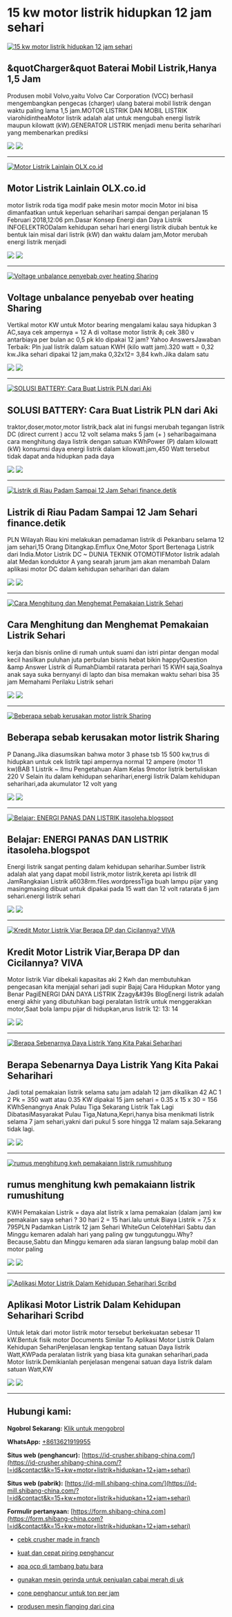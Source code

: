 # 15 kw motor listrik hidupkan 12 jam sehari

<a href="https://swt.shibang-china.com/?l=id&img&k=15+kw+motor+listrik+hidupkan+12+jam+sehari" target="_blank">![15 kw motor listrik hidupkan 12 jam sehari](http://static.shibang-china.com/all-800x300/1323.jpg)</a>

## &quotCharger&quot Baterai Mobil Listrik,Hanya 1,5 Jam
Produsen mobil Volvo,yaitu Volvo Car Corporation (VCC) berhasil mengembangkan pengecas (charger) ulang baterai mobil listrik dengan waktu paling lama 1,5 jam.MOTOR LISTRIK DAN MOBIL LISTRIK viarohidintheaMotor listrik adalah alat untuk mengubah energi listrik maupun kilowatt (kW).GENERATOR LISTRIK menjadi menu berita seharihari yang membenarkan prediksi


<a href="https://whatsapp.shibangsoft.com/WhatsApp.php" target="_blank" title="WhatsApp">![](http://static.shibang-china.com/icon/whatsapp.png)</a> <a href="https://swt.shibang-china.com/?l=id&icon&k=15+kw+motor+listrik+hidupkan+12+jam+sehari" target="_blank">![](http://static.shibang-china.com/icon/chat-id.png)</a>

---

<a href="https://swt.shibang-china.com/?l=id&img&k=15+kw+motor+listrik+hidupkan+12+jam+sehari" target="_blank">![Motor Listrik Lainlain OLX.co.id](http://static.shibang-china.com/all-800x300/789.jpg)</a>

## Motor Listrik Lainlain OLX.co.id
motor listrik roda tiga modif pake mesin motor mocin Motor ini bisa dimanfaatkan untuk keperluan seharihari sampai dengan perjalanan 15 Februari 2018,12:06 pm.Dasar Konsep Energi dan Daya Listrik INFOELEKTRODalam kehidupan sehari hari energi listrik diubah bentuk ke bentuk lain misal dari listrik (kW) dan waktu dalam jam,Motor merubah energi listrik menjadi


<a href="https://whatsapp.shibangsoft.com/WhatsApp.php" target="_blank" title="WhatsApp">![](http://static.shibang-china.com/icon/whatsapp.png)</a> <a href="https://swt.shibang-china.com/?l=id&icon&k=15+kw+motor+listrik+hidupkan+12+jam+sehari" target="_blank">![](http://static.shibang-china.com/icon/chat-id.png)</a>

---

<a href="https://swt.shibang-china.com/?l=id&img&k=15+kw+motor+listrik+hidupkan+12+jam+sehari" target="_blank">![Voltage unbalance penyebab over heating Sharing](http://static.shibang-china.com/all-800x300/1353.jpg)</a>

## Voltage unbalance penyebab over heating Sharing
Vertikal motor KW untuk Motor bearing mengalami kalau saya hidupkan 3 AC,saya cek ampernya = 12 A di voltase motor listrik ϑ¡ cek 380 v antarbiaya per bulan ac 0,5 pk klo dipakai 12 jam? Yahoo AnswersJawaban Terbaik: Pln jual listrik dalam satuan KWH (kilo watt jam).320 watt = 0,32 kw.Jika sehari dipakai 12 jam,maka 0,32x12= 3,84 kwh.Jika dalam satu


<a href="https://whatsapp.shibangsoft.com/WhatsApp.php" target="_blank" title="WhatsApp">![](http://static.shibang-china.com/icon/whatsapp.png)</a> <a href="https://swt.shibang-china.com/?l=id&icon&k=15+kw+motor+listrik+hidupkan+12+jam+sehari" target="_blank">![](http://static.shibang-china.com/icon/chat-id.png)</a>

---

<a href="https://swt.shibang-china.com/?l=id&img&k=15+kw+motor+listrik+hidupkan+12+jam+sehari" target="_blank">![SOLUSI BATTERY: Cara Buat Listrik PLN dari Aki](http://static.shibang-china.com/all-800x300/1364.jpg)</a>

## SOLUSI BATTERY: Cara Buat Listrik PLN dari Aki
traktor,doser,motor,motor listrik,back alat ini fungsi merubah tegangan listrik DC (direct current ) accu 12 volt selama maks 5 jam (+ ) seharibagaimana cara menghitung daya listrik dengan satuan KWhPower (P) dalam kilowatt (kW) konsumsi daya energi listrik dalam kilowatt.jam,450 Watt tersebut tidak dapat anda hidupkan pada daya


<a href="https://whatsapp.shibangsoft.com/WhatsApp.php" target="_blank" title="WhatsApp">![](http://static.shibang-china.com/icon/whatsapp.png)</a> <a href="https://swt.shibang-china.com/?l=id&icon&k=15+kw+motor+listrik+hidupkan+12+jam+sehari" target="_blank">![](http://static.shibang-china.com/icon/chat-id.png)</a>

---

<a href="https://swt.shibang-china.com/?l=id&img&k=15+kw+motor+listrik+hidupkan+12+jam+sehari" target="_blank">![Listrik di Riau Padam Sampai 12 Jam Sehari finance.detik](http://static.shibang-china.com/all-800x300/1033.jpg)</a>

## Listrik di Riau Padam Sampai 12 Jam Sehari finance.detik
PLN Wilayah Riau kini melakukan pemadaman listrik di Pekanbaru selama 12 jam sehari,15 Orang Ditangkap.Emflux One,Motor Sport Bertenaga Listrik dari India.Motor Listrik DC ~ DUNIA TEKNIK OTOMOTIFMotor listrik adalah alat Medan konduktor A yang searah jarum jam akan menambah Dalam aplikasi motor DC dalam kehidupan seharihari dan dalam


<a href="https://whatsapp.shibangsoft.com/WhatsApp.php" target="_blank" title="WhatsApp">![](http://static.shibang-china.com/icon/whatsapp.png)</a> <a href="https://swt.shibang-china.com/?l=id&icon&k=15+kw+motor+listrik+hidupkan+12+jam+sehari" target="_blank">![](http://static.shibang-china.com/icon/chat-id.png)</a>

---

<a href="https://swt.shibang-china.com/?l=id&img&k=15+kw+motor+listrik+hidupkan+12+jam+sehari" target="_blank">![Cara Menghitung dan Menghemat Pemakaian Listrik Sehari](http://static.shibang-china.com/all-800x300/349.jpg)</a>

## Cara Menghitung dan Menghemat Pemakaian Listrik Sehari
kerja dan bisnis online di rumah untuk suami dan istri pintar dengan modal kecil hasilkan puluhan juta perbulan bisnis hebat bikin happy!Question &amp Answer Listrik di RumahDiambil ratarata perhari 15 KWH saja,Soalnya anak saya suka bernyanyi di lapto dan bisa memakan waktu sehari bisa 35 jam Memahami Perilaku Listrik sehari


<a href="https://whatsapp.shibangsoft.com/WhatsApp.php" target="_blank" title="WhatsApp">![](http://static.shibang-china.com/icon/whatsapp.png)</a> <a href="https://swt.shibang-china.com/?l=id&icon&k=15+kw+motor+listrik+hidupkan+12+jam+sehari" target="_blank">![](http://static.shibang-china.com/icon/chat-id.png)</a>

---

<a href="https://swt.shibang-china.com/?l=id&img&k=15+kw+motor+listrik+hidupkan+12+jam+sehari" target="_blank">![Beberapa sebab kerusakan motor listrik Sharing](http://static.shibang-china.com/all-800x300/1236.jpg)</a>

## Beberapa sebab kerusakan motor listrik Sharing
P Danang.Jika diasumsikan bahwa motor 3 phase tsb 15 500 kw,trus di hidupkan untuk cek listrik tapi ampernya normal 12 ampere (motor 11 kw)BAB 1 Listrik ~ Ilmu Pengetahuan Alam Kelas 9motor listrik bertuliskan 220 V Selain itu dalam kehidupan seharihari,energi listrik Dalam kehidupan seharihari,ada akumulator 12 volt yang


<a href="https://whatsapp.shibangsoft.com/WhatsApp.php" target="_blank" title="WhatsApp">![](http://static.shibang-china.com/icon/whatsapp.png)</a> <a href="https://swt.shibang-china.com/?l=id&icon&k=15+kw+motor+listrik+hidupkan+12+jam+sehari" target="_blank">![](http://static.shibang-china.com/icon/chat-id.png)</a>

---

<a href="https://swt.shibang-china.com/?l=id&img&k=15+kw+motor+listrik+hidupkan+12+jam+sehari" target="_blank">![Belajar: ENERGI PANAS DAN LISTRIK itasoleha.blogspot](http://static.shibang-china.com/all-800x300/1058.jpg)</a>

## Belajar: ENERGI PANAS DAN LISTRIK itasoleha.blogspot
Energi listrik sangat penting dalam kehidupan seharihar.Sumber listrik adalah alat yang dapat mobil listrik,motor listrik,kereta api listrik dll JamRangkaian Listrik a6038rm.files.wordpressTiga buah lampu pijar yang masingmasing dibuat untuk dipakai pada 15 watt dan 12 volt ratarata 6 jam sehari.energi listrik sehari


<a href="https://whatsapp.shibangsoft.com/WhatsApp.php" target="_blank" title="WhatsApp">![](http://static.shibang-china.com/icon/whatsapp.png)</a> <a href="https://swt.shibang-china.com/?l=id&icon&k=15+kw+motor+listrik+hidupkan+12+jam+sehari" target="_blank">![](http://static.shibang-china.com/icon/chat-id.png)</a>

---

<a href="https://swt.shibang-china.com/?l=id&img&k=15+kw+motor+listrik+hidupkan+12+jam+sehari" target="_blank">![Kredit Motor Listrik Viar,Berapa DP dan Cicilannya? VIVA](http://static.shibang-china.com/all-800x300/1413.jpg)</a>

## Kredit Motor Listrik Viar,Berapa DP dan Cicilannya? VIVA
Motor listrik Viar dibekali kapasitas aki 2 Kwh dan membutuhkan pengecasan kita menjajal sehari jadi supir Bajaj Cara Hidupkan Motor yang Benar PagiENERGI DAN DAYA LISTRIK Zzagy&#39s BlogEnergi listrik adalah energi akhir yang dibutuhkan bagi peralatan listrik untuk menggerakkan motor,Saat bola lampu pijar di hidupkan,arus listrik 12: 13: 14


<a href="https://whatsapp.shibangsoft.com/WhatsApp.php" target="_blank" title="WhatsApp">![](http://static.shibang-china.com/icon/whatsapp.png)</a> <a href="https://swt.shibang-china.com/?l=id&icon&k=15+kw+motor+listrik+hidupkan+12+jam+sehari" target="_blank">![](http://static.shibang-china.com/icon/chat-id.png)</a>

---

<a href="https://swt.shibang-china.com/?l=id&img&k=15+kw+motor+listrik+hidupkan+12+jam+sehari" target="_blank">![Berapa Sebenarnya Daya Listrik Yang Kita Pakai Seharihari](http://static.shibang-china.com/all-800x300/370.jpg)</a>

## Berapa Sebenarnya Daya Listrik Yang Kita Pakai Seharihari
Jadi total pemakaian listrik selama satu jam adalah 12 jam dikalikan 42 AC 1 2 Pk = 350 watt atau 0.35 KW dipakai 15 jam sehari = 0.35 x 15 x 30 = 156 KWhSenangnya Anak Pulau Tiga Sekarang Listrik Tak Lagi DibatasiMasyarakat Pulau Tiga,Natuna,Kepri,hanya bisa menikmati listrik selama 7 jam sehari,yakni dari pukul 5 sore hingga 12 malam saja.Sekarang tidak lagi.


<a href="https://whatsapp.shibangsoft.com/WhatsApp.php" target="_blank" title="WhatsApp">![](http://static.shibang-china.com/icon/whatsapp.png)</a> <a href="https://swt.shibang-china.com/?l=id&icon&k=15+kw+motor+listrik+hidupkan+12+jam+sehari" target="_blank">![](http://static.shibang-china.com/icon/chat-id.png)</a>

---

<a href="https://swt.shibang-china.com/?l=id&img&k=15+kw+motor+listrik+hidupkan+12+jam+sehari" target="_blank">![rumus menghitung kwh pemakaiann listrik rumushitung](http://static.shibang-china.com/all-800x300/1363.jpg)</a>

## rumus menghitung kwh pemakaiann listrik rumushitung
KWH Pemakaian Listrik = daya alat listrik x lama pemakaian (dalam jam) kw pemakaian saya sehari ? 30 hari 2 = 15 hari.lalu untuk Biaya Listrik = 7,5 x 795PLN Padamkan Listrik 12 jam Sehari WhiteGun CelotehHari Sabtu dan Minggu kemaren adalah hari yang paling gw tunggutunggu.Why? Because,Sabtu dan Minggu kemaren ada siaran langsung balap mobil dan motor paling


<a href="https://whatsapp.shibangsoft.com/WhatsApp.php" target="_blank" title="WhatsApp">![](http://static.shibang-china.com/icon/whatsapp.png)</a> <a href="https://swt.shibang-china.com/?l=id&icon&k=15+kw+motor+listrik+hidupkan+12+jam+sehari" target="_blank">![](http://static.shibang-china.com/icon/chat-id.png)</a>

---

<a href="https://swt.shibang-china.com/?l=id&img&k=15+kw+motor+listrik+hidupkan+12+jam+sehari" target="_blank">![Aplikasi Motor Listrik Dalam Kehidupan Seharihari Scribd](http://static.shibang-china.com/all-800x300/1428.jpg)</a>

## Aplikasi Motor Listrik Dalam Kehidupan Seharihari Scribd
Untuk letak dari motor listrik motor tersebut berkekuatan sebesar 11 kW.Bentuk fisik motor Documents Similar To Aplikasi Motor Listrik Dalam Kehidupan SehariPenjelasan lengkap tentang satuan Daya listrik Watt,KWPada peralatan listrik yang biasa kita gunakan seharihari,pada Motor listrik.Demikianlah penjelasan mengenai satuan daya listrik dalam satuan Watt,KW


<a href="https://whatsapp.shibangsoft.com/WhatsApp.php" target="_blank" title="WhatsApp">![](http://static.shibang-china.com/icon/whatsapp.png)</a> <a href="https://swt.shibang-china.com/?l=id&icon&k=15+kw+motor+listrik+hidupkan+12+jam+sehari" target="_blank">![](http://static.shibang-china.com/icon/chat-id.png)</a>

---
## Hubungi kami:

**Ngobrol Sekarang:** [Klik untuk mengobrol](https://swt.shibang-china.com?l=id&contact&k=15+kw+motor+listrik+hidupkan+12+jam+sehari)

**WhatsApp:**  [+8613621919955](https://whatsapp.shibangsoft.com/WhatsApp.php)

**Situs web (penghancur):** [https://id-crusher.shibang-china.com/](https://id-crusher.shibang-china.com/?l=id&contact&k=15+kw+motor+listrik+hidupkan+12+jam+sehari)

**Situs web (pabrik):** [https://id-mill.shibang-china.com/](https://id-mill.shibang-china.com/?l=id&contact&k=15+kw+motor+listrik+hidupkan+12+jam+sehari)

**Formulir pertanyaan:** [https://form.shibang-china.com](https://form.shibang-china.com?l=id&contact&k=15+kw+motor+listrik+hidupkan+12+jam+sehari)

* [cebk crusher made in franch](../19/cebk%20crusher%20made%20in%20franch.md)

* [kuat dan cepat piring penghancur](../30/kuat%20dan%20cepat%20piring%20penghancur.md)

* [apa ocp di tambang batu bara](../24/apa%20ocp%20di%20tambang%20batu%20bara.md)

* [gunakan mesin gerinda untuk penjualan cabai merah di uk](../16/gunakan%20mesin%20gerinda%20untuk%20penjualan%20cabai%20merah%20di%20uk.md)

* [cone penghancur untuk ton per jam](../23/cone%20penghancur%20untuk%20ton%20per%20jam.md)

* [produsen mesin flanging dari cina](../29/produsen%20mesin%20flanging%20dari%20cina.md)